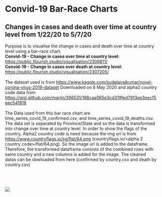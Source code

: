 # Convid-19 Bar-Race Charts
## Changes in cases and death over time at country level from 1/22/20 to 5/7/20

Purpose is to visualise the change in cases and death over time at country level using a bar-race chart. <br>
<b>Convid-19 - Change in cases over time at country level:</b> https://public.flourish.studio/visualisation/2306811/ <br>
<b>Convid-19 - Change in cases over death at country level:</b> https://public.flourish.studio/visualisation/2307205/
<br>
<br>
The dataset used is from https://www.kaggle.com/sudalairajkumar/novel-corona-virus-2019-dataset Downloaded on 8 May 2020 and alpha2 country code data from https://gist.github.com/marijn/396531/188caa065e3cd319fed7913ee3eecf5eec541918
<br>
<br>
The Data used from this bar race chart are time_series_covid_19_confirmed.csv, and time_series_covid_19_deaths.csv. The data set is separated by Province/State and so the data is transformed into change over time at country level. In order to show the flags of the country, Alpha2 country code is need because the img url is from https://www.countryflags.io/sg/flat/64.png (countryflags.io/<alpha 2 country code>/flat/64.png). So the image url is added to the dataframe. Therefore, the transformed dataframe consists of the combined rows with same country and a new columns is added for the image. The cleaned datas can be dowloaded from here (confirmed by country.csv and death by country.csv)

<br> <br>  <br> 
<img src = "Change in cases over time at country level.png">
